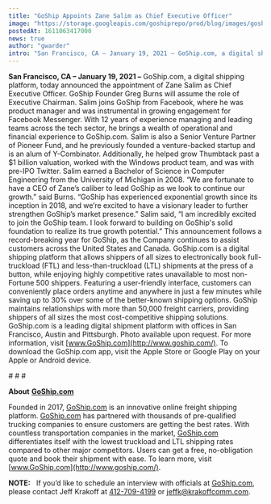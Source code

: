 ```yaml
---
title: "GoShip Appoints Zane Salim as Chief Executive Officer"
image: "https://storage.googleapis.com/goshiprepo/prod/blog/images/goship-appoints-zane-salim-as-chief-executive-officer.png"
postedAt: 1611063417000
news: true
author: "gwarder"
intro: "San Francisco, CA – January 19, 2021 – GoShip.com, a digital shipping platform, today announced the appointment of Zane Salim as Chief Executive Officer. GoShip Founder Greg Burns will assume the role of Executive Chairman. Salim joins GoShip from Facebook, where he was product manager and was instrumental in growing engagement for Facebook Messenger. With 12 years of experience managing and leading teams across the tech sector, he brings a wealth of operational and financial experience to GoShip.com. Salim"
---
```

**San Francisco, CA – January 19, 2021 –** GoShip.com, a digital shipping platform, today announced the appointment of Zane Salim as Chief Executive Officer. GoShip Founder Greg Burns will assume the role of Executive Chairman. Salim joins GoShip from Facebook, where he was product manager and was instrumental in growing engagement for Facebook Messenger. With 12 years of experience managing and leading teams across the tech sector, he brings a wealth of operational and financial experience to GoShip.com. Salim is also a Senior Venture Partner of Pioneer Fund, and he previously founded a venture-backed startup and is an alum of Y-Combinator. Additionally, he helped grow Thumbtack past a $1 billion valuation, worked with the Windows product team, and was with pre-IPO Twitter. Salim earned a Bachelor of Science in Computer Engineering from the University of Michigan in 2008. “We are fortunate to have a CEO of Zane’s caliber to lead GoShip as we look to continue our growth.” said Burns. “GoShip has experienced exponential growth since its inception in 2018, and we’re excited to have a visionary leader to further strengthen GoShip’s market presence.” Salim said, “I am incredibly excited to join the GoShip team. I look forward to building on GoShip's solid foundation to realize its true growth potential.” This announcement follows a record-breaking year for GoShip, as the Company continues to assist customers across the United States and Canada. GoShip.com is a digital shipping platform that allows shippers of all sizes to electronically book full-truckload (FTL) and less-than-truckload (LTL) shipments at the press of a button, while enjoying highly competitive rates unavailable to most non-Fortune 500 shippers. Featuring a user-friendly interface, customers can conveniently place orders anytime and anywhere in just a few minutes while saving up to 30% over some of the better-known shipping options. GoShip maintains relationships with more than 50,000 freight carriers, providing shippers of all sizes the most cost-competitive shipping solutions. GoShip.com is a leading digital shipment platform with offices in San Francisco, Austin and Pittsburgh. Photo available upon request. For more information, visit [www.GoShip.com](http://www.goship.com/). To download the GoShip.com app, visit the Apple Store or Google Play on your Apple or Android device.

\# # #

**About** **[GoShip.com](http://goship.com/)**

Founded in 2017, [GoShip.com](http://goship.com/) is an innovative online freight shipping platform. [GoShip.com](http://goship.com/) has partnered with thousands of pre-qualified trucking companies to ensure customers are getting the best rates. With countless transportation companies in the market, [GoShip.com](http://goship.com/) differentiates itself with the lowest truckload and LTL shipping rates compared to other major competitors. Users can get a free, no-obligation quote and book their shipment with ease. To learn more, visit [www.GoShip.com](http://www.goship.com/).

**NOTE:**   If you’d like to schedule an interview with officials at [GoShip.com](http://goship.com/), please contact Jeff Krakoff at [412-709-4199](tel:4127094199) or [jeffk@krakoffcomm.com](mailto:jeffk@krakoffcomm.com).
